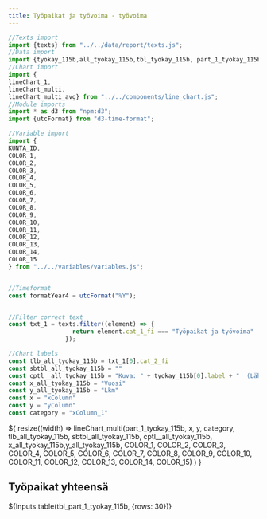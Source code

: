 ```yaml
---
title: Työpaikat ja työvoima - työvoima
---
```


```js
//Texts import
import {texts} from "../../data/report/texts.js";
//Data import
import {tyokay_115b,all_tyokay_115b,tbl_tyokay_115b, part_1_tyokay_115b, tbl_part_1_tyokay_115b} from "../../pages/tyopaikat/tyovoima.js";
//Chart import
import {
lineChart_1,    
lineChart_multi, 
lineChart_multi_avg} from "../../components/line_chart.js";
//Module imports
import * as d3 from "npm:d3";
import {utcFormat} from "d3-time-format";

//Variable import
import {
KUNTA_ID,
COLOR_1,
COLOR_2,
COLOR_3,
COLOR_4,
COLOR_5,
COLOR_6,
COLOR_7,
COLOR_8,
COLOR_9,
COLOR_10,
COLOR_11,
COLOR_12,
COLOR_13,
COLOR_14,
COLOR_15
} from "../../variables/variables.js";


//Timeformat
const formatYear4 = utcFormat("%Y");


//Filter correct text
const txt_1 = texts.filter((element) => {
                  return element.cat_1_fi === "Työpaikat ja työvoima"
                });

//Chart labels
const tlb_all_tyokay_115b = txt_1[0].cat_2_fi
const sbtbl_all_tyokay_115b = ""
const cptl__all_tyokay_115b = "Kuva: " + tyokay_115b[0].label + "  (Lähde: " + tyokay_115b[0].source + ", päivitetty: " + tyokay_115b[0].updated.slice(0, 10) + ")"
const x_all_tyokay_115b = "Vuosi"
const y_all_tyokay_115b = "Lkm"
const x = "xColumn"
const y = "yColumn"
const category = "xColumn_1"


```

<!-- Työvoima, työttömät ja työlliset Chart -->
<div class="grid grid-cols-1">
    <div class="card">${
            resize((width) => 
                lineChart_multi(part_1_tyokay_115b, x, y, category, tlb_all_tyokay_115b, sbtbl_all_tyokay_115b, cptl__all_tyokay_115b, x_all_tyokay_115b,y_all_tyokay_115b, COLOR_1, COLOR_2, COLOR_3, COLOR_4, COLOR_5, COLOR_6, COLOR_7, COLOR_8, COLOR_9, COLOR_10, COLOR_11, COLOR_12, COLOR_13, COLOR_14, COLOR_15)
            )
        }
    </div>
</div>

<!-- Työvoima, työttömät ja työlliset Tbl -->
<div class="grid grid-cols-1">
    <div class="card">
        <h2>Työpaikat yhteensä</h2>
        ${Inputs.table(tbl_part_1_tyokay_115b, {rows: 30})}
    </div>
</div>

